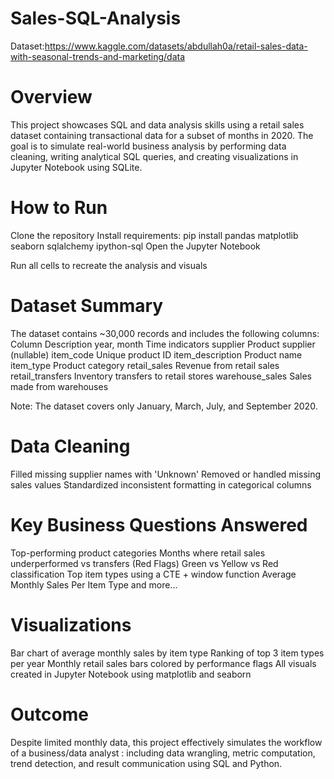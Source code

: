 # Sales-SQL-Analysis
Dataset:https://www.kaggle.com/datasets/abdullah0a/retail-sales-data-with-seasonal-trends-and-marketing/data
# Overview
This project showcases SQL and data analysis skills using a retail sales dataset containing transactional data for a subset of months in 2020. The goal is to simulate real-world business analysis by performing data cleaning, writing analytical SQL queries, and creating visualizations in Jupyter Notebook using SQLite.

# How to Run
Clone the repository
Install requirements:
pip install pandas matplotlib seaborn sqlalchemy ipython-sql
Open the Jupyter Notebook

Run all cells to recreate the analysis and visuals

# Dataset Summary
The dataset contains ~30,000 records and includes the following columns:
Column	Description
year, month	Time indicators
supplier	Product supplier (nullable)
item_code	Unique product ID
item_description	Product name
item_type	Product category
retail_sales	Revenue from retail sales
retail_transfers	Inventory transfers to retail stores
warehouse_sales	Sales made from warehouses

Note: The dataset covers only January, March, July, and September 2020.

# Data Cleaning
Filled missing supplier names with 'Unknown'
Removed or handled missing sales values
Standardized inconsistent formatting in categorical columns

# Key Business Questions Answered
Top-performing product categories
Months where retail sales underperformed vs transfers (Red Flags)
Green vs Yellow vs Red classification
Top item types using a CTE + window function
Average Monthly Sales Per Item Type
and more...

# Visualizations
Bar chart of average monthly sales by item type
Ranking of top 3 item types per year
Monthly retail sales bars colored by performance flags
All visuals created in Jupyter Notebook using matplotlib and seaborn

# Outcome
Despite limited monthly data, this project effectively simulates the workflow of a business/data analyst : 
including data wrangling, metric computation, trend detection, and result communication using SQL and Python.
